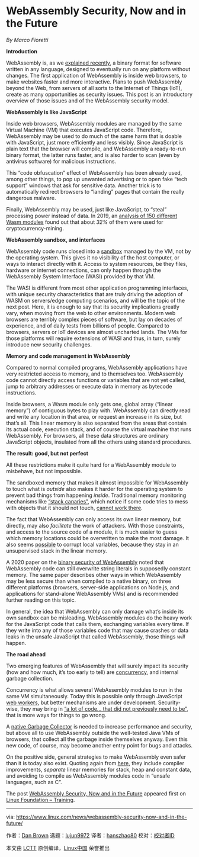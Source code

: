 [#]: subject: (WebAssembly Security, Now and in the Future)
[#]: via: (https://www.linux.com/news/webassembly-security-now-and-in-the-future/)
[#]: author: (Dan Brown https://training.linuxfoundation.org/announcements/webassembly-security-now-and-in-the-future/)
[#]: collector: (lujun9972)
[#]: translator: (hanszhao80)
[#]: reviewer: ( )
[#]: publisher: ( )
[#]: url: ( )

WebAssembly Security, Now and in the Future
======

_By Marco Fioretti_

**Introduction**

WebAssembly is, as we [explained recently][1], a binary format for software written in any language, designed to eventually run on any platform without changes. The first application of WebAssembly is inside web browsers, to make websites faster and more interactive. Plans to push WebAssembly beyond the Web, from servers of all sorts to the Internet of Things (IoT), create as many opportunities as security issues. This post is an introductory overview of those issues and of the WebAssembly security model.

**WebAssembly is like JavaScript**

Inside web browsers, WebAssembly modules are managed by the same Virtual Machine (VM) that executes JavaScript code. Therefore, WebAssembly may be used to do much of the same harm that is doable with JavaScript, just more efficiently and less visibly. Since JavaScript is plain text that the browser will compile, and WebAssembly a ready-to-run binary format, the latter runs faster, and is also harder to scan (even by antivirus software) for malicious instructions.

This “code obfuscation” effect of WebAssembly has been already used, among other things, to pop up unwanted advertising or to open fake “tech support” windows that ask for sensitive data. Another trick is to automatically redirect browsers to “landing” pages that contain the really dangerous malware.

Finally, WebAssembly may be used, just like JavaScript, to “steal” processing power instead of data. In 2019, an [analysis of 150 different Wasm modules][2] found out that about _32%_ of them were used for cryptocurrency-mining.

**WebAssembly sandbox, and interfaces**

WebAssembly code runs closed into a [sandbox][3] managed by the VM, not by the operating system. This gives it no visibility of the host computer, or ways to interact directly with it. Access to system resources, be they files, hardware or internet connections, can only happen through the WebAssembly System Interface (WASI) provided by that VM.

The WASI is different from most other application programming interfaces, with unique security characteristics that are truly driving the adoption of WASM on servers/edge computing scenarios, and will be the topic of the next post. Here, it is enough to say that its security implications greatly vary, when moving from the web to other environments. Modern web browsers are terribly complex pieces of software, but lay on decades of experience, and of daily tests from billions of people. Compared to browsers, servers or IoT devices are almost uncharted lands. The VMs for those platforms will require extensions of WASI and thus, in turn, surely introduce new security challenges.

**Memory and code management in WebAssembly**

Compared to normal compiled programs, WebAssembly applications have very restricted access to memory, and to themselves too. WebAssembly code cannot directly access functions or variables that are not yet called, jump to arbitrary addresses or execute data in memory as bytecode instructions.

Inside browsers, a Wasm module only gets one, global array (“linear memory”) of contiguous bytes to play with. WebAssembly can directly read and write any location in that area, or request an increase in its size, but that’s all. This linear memory is also separated from the areas that contain its actual code, execution stack, and of course the virtual machine that runs WebAssembly. For browsers, all these data structures are ordinary JavaScript objects, insulated from all the others using standard procedures.

**The result: good, but not perfect**

All these restrictions make it quite hard for a WebAssembly module to misbehave, but not impossible.

The sandboxed memory that makes it almost impossible for WebAssembly to touch what is _outside_ also makes it harder for the operating system to prevent bad things from happening _inside_. Traditional memory monitoring mechanisms like [“stack canaries”][4], which notice if some code tries to mess with objects that it should not touch, [cannot work there][5].

The fact that WebAssembly can only access its own linear memory, but directly, may also _facilitate_ the work of attackers. With those constraints, and access to the source code of a module, it is much easier to guess which memory locations could be overwritten to make the most damage. It also seems [possible][6] to corrupt local variables, because they stay in an unsupervised stack in the linear memory.

A 2020 paper on the [binary security of WebAssembly][5] noted that WebAssembly code can still overwrite string literals in supposedly constant memory. The same paper describes other ways in which WebAssembly may be less secure than when compiled to a native binary, on three different platforms (browsers, server-side applications on Node.js, and applications for stand-alone WebAssembly VMs) and is recommended further reading on this topic.

In general, the idea that WebAssembly can only damage what’s inside its own sandbox can be misleading. WebAssembly modules do the heavy work for the JavaScript code that calls them, exchanging variables every time. If they write into any of those variables code that may cause crashes or data leaks in the unsafe JavaScript that called WebAssembly, those things _will_ happen.

**The road ahead**

Two emerging features of WebAssembly that will surely impact its security (how and how much, it’s too early to tell) are [concurrency][7], and internal garbage collection.

Concurrency is what allows several WebAssembly modules to run in the same VM simultaneously. Today this is possible only through JavaScript [web workers][8], but better mechanisms are under development. Security-wise, they may bring in [“a lot of code… that did not previously need to be”][9], that is more ways for things to go wrong.

A [native Garbage Collector][10] is needed to increase performance and security, but above all to use WebAssembly outside the well-tested Java VMs of browsers, that collect all the garbage inside themselves anyway. Even this new code, of course, may become another entry point for bugs and attacks.

On the positive side, general strategies to make WebAssembly even safer than it is today also exist. Quoting again from [here][5], they include compiler improvements, _separate_ linear memories for stack, heap and constant data, and avoiding to compile as WebAssembly modules code in “unsafe languages, such as C”.

The post [WebAssembly Security, Now and in the Future][11] appeared first on [Linux Foundation – Training][12].

--------------------------------------------------------------------------------

via: https://www.linux.com/news/webassembly-security-now-and-in-the-future/

作者：[Dan Brown][a]
选题：[lujun9972][b]
译者：[hanszhao80](https://github.com/hanszhao80)
校对：[校对者ID](https://github.com/校对者ID)

本文由 [LCTT](https://github.com/LCTT/TranslateProject) 原创编译，[Linux中国](https://linux.cn/) 荣誉推出

[a]: https://training.linuxfoundation.org/announcements/webassembly-security-now-and-in-the-future/
[b]: https://github.com/lujun9972
[1]: https://training.linuxfoundation.org/announcements/an-introduction-to-webassembly/
[2]: https://www.sec.cs.tu-bs.de/pubs/2019a-dimva.pdf
[3]: https://webassembly.org/docs/security/
[4]: https://ctf101.org/binary-exploitation/stack-canaries/
[5]: https://www.usenix.org/system/files/sec20-lehmann.pdf
[6]: https://spectrum.ieee.org/tech-talk/telecom/security/more-worries-over-the-security-of-web-assembly
[7]: https://github.com/WebAssembly/threads
[8]: https://en.wikipedia.org/wiki/Web_worker
[9]: https://googleprojectzero.blogspot.com/2018/08/the-problems-and-promise-of-webassembly.html
[10]: https://github.com/WebAssembly/gc/blob/master/proposals/gc/Overview.md
[11]: https://training.linuxfoundation.org/announcements/webassembly-security-now-and-in-the-future/
[12]: https://training.linuxfoundation.org/
